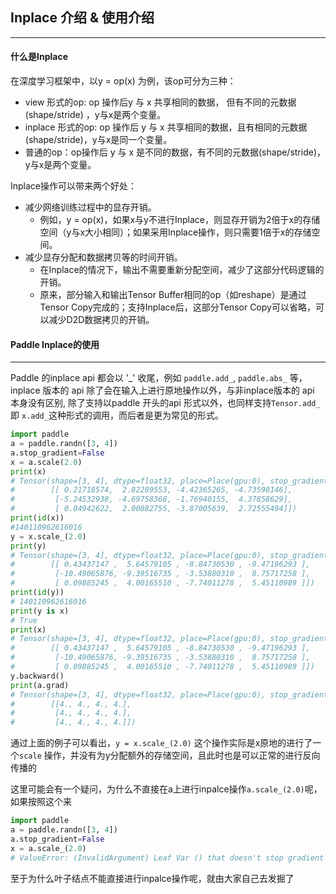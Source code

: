 ## Inplace 介绍 & 使用介绍
-------------
#### 什么是Inplace

在深度学习框架中，以y = op(x) 为例，该op可分为三种：
* view 形式的op:  op 操作后y 与 x 共享相同的数据， 但有不同的元数据(shape/stride) ，y与x是两个变量。
* inplace 形式的op:  op 操作后 y 与 x 共享相同的数据，且有相同的元数据(shape/stride)，y与x是同一个变量。
* 普通的op：op操作后 y 与 x 是不同的数据，有不同的元数据(shape/stride)，y与x是两个变量。



Inplace操作可以带来两个好处：
* 减少网络训练过程中的显存开销。
  * 例如，y = op(x)，如果x与y不进行Inplace，则显存开销为2倍于x的存储空间（y与x大小相同）；如果采用Inplace操作，则只需要1倍于x的存储空间。
* 减少显存分配和数据拷贝等的时间开销。
  * 在Inplace的情况下，输出不需要重新分配空间，减少了这部分代码逻辑的开销。
  * 原来，部分输入和输出Tensor Buffer相同的op（如reshape）是通过Tensor Copy完成的；支持Inplace后，这部分Tensor Copy可以省略，可以减少D2D数据拷贝的开销。


#### Paddle Inplace的使用
-------------
Paddle 的inplace api 都会以 '\_' 收尾，例如 `paddle.add_`, `paddle.abs_` 等，inplace 版本的 api 除了会在输入上进行原地操作以外，与非inplace版本的 api 本身没有区别,
除了支持以paddle 开头的api 形式以外，也同样支持`Tensor.add_` 即  `x.add_`这种形式的调用，而后者是更为常见的形式。

```python
import paddle
a = paddle.randn([3, 4])
a.stop_gradient=False
x = a.scale(2.0)
print(x)
# Tensor(shape=[3, 4], dtype=float32, place=Place(gpu:0), stop_gradient=False,
#        [[ 0.21718574,  2.82289553, -4.42365265, -4.73598146],
#         [-5.24532938, -4.69758368, -1.76940155,  4.37858629],
#         [ 0.04942622,  2.00082755, -3.87005639,  2.72555494]])
print(id(x))
#140110962616016
y = x.scale_(2.0)
print(y)
# Tensor(shape=[3, 4], dtype=float32, place=Place(gpu:0), stop_gradient=False,
#        [[ 0.43437147 ,  5.64579105 , -8.84730530 , -9.47196293 ],
#         [-10.49065876, -9.39516735 , -3.53880310 ,  8.75717258 ],
#         [ 0.09885245 ,  4.00165510 , -7.74011278 ,  5.45110989 ]])
print(id(y))
# 140110962616016
print(y is x)
# True
print(x)
# Tensor(shape=[3, 4], dtype=float32, place=Place(gpu:0), stop_gradient=False,
#        [[ 0.43437147 ,  5.64579105 , -8.84730530 , -9.47196293 ],
#         [-10.49065876, -9.39516735 , -3.53880310 ,  8.75717258 ],
#         [ 0.09885245 ,  4.00165510 , -7.74011278 ,  5.45110989 ]])
y.backward()
print(a.grad)
# Tensor(shape=[3, 4], dtype=float32, place=Place(gpu:0), stop_gradient=False,
#        [[4., 4., 4., 4.],
#         [4., 4., 4., 4.],
#         [4., 4., 4., 4.]])
```
通过上面的例子可以看出，`y = x.scale_(2.0)` 这个操作实际是x原地的进行了一个`scale` 操作，并没有为y分配额外的存储空间，且此时也是可以正常的进行反向传播的

这里可能会有一个疑问，为什么不直接在a上进行inpalce操作`a.scale_(2.0)`呢，如果按照这个来
```python
import paddle
a = paddle.randn([3, 4])
a.stop_gradient=False
x = a.scale_(2.0)
# ValueError: (InvalidArgument) Leaf Var () that doesn't stop gradient can't use inplace strategy.
```
至于为什么叶子结点不能直接进行inpalce操作呢，就由大家自己去发掘了
